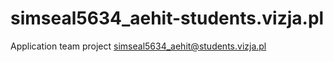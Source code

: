 # simseal5634_aehit-students.vizja.pl
Application team project     simseal5634_aehit@students.vizja.pl
